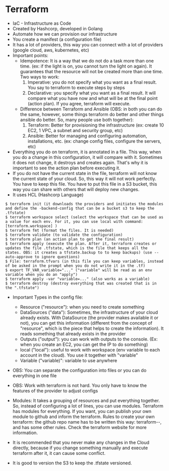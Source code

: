 # Terraform
- IaC - Infrastructure as Code
- Created by Hashcorp, developed in Golang
- Automate how we can provision our infrastructure
- You create a manifest (a configuration file)
- It has a lot of providers, this way you can connect with a lot of providers (google cloud, aws, kubernetes, etc)
- Important points:
  * Idempotence: It is a way that we do not do a task more than one time. (ex: if the light is on, you cannot turn the light on again). It guarantees that the resource will not be created more than one time. Two ways to work:
    1) Imperative: you do not specify what you want as a final result. You say to terraform to execute steps by steps
    2) Declarative: you specify what you want as a final result. It will compare what you have now and what will be at the final point (action plan). If you agree, terraform will execute.
  * Difference between Terraform and Ansible (OBS: in both you can do the same, however, some things terraform do better and other things ansible do better. So, many people use both together):
    1) Terraform: Better for provisioning the infrastructure (ex: create 10 EC2, 1 VPC, a subnet and security group, etc)
    2) Ansible: Better for managing and configuring automation, installations, etc. (ex: change config files, configure the servers, etc)
- Everything you do on terraform, it is annotated in a file. This way, when you do a change in this configuration, it will compare with it. Sometimes it does not change, it destroys and creates again. That's why it is important to see the action plan before executing it.
- If you do not have the current state in the file, terraform will not know the current state of your cloud. So, this way it will not work perfectly. You have to keep this file. You have to put this file in a S3 bucket, this way you can share with others that will deploy new changes.
- It uses HCL (Hashcorp Language)

```
$ terraform init (it downloads the providers and initiates the modules and define the -backend-config that can be a bucket s3 to keep the .tfstate)
$ terraform workspace select (select the workspace that can be used as a value for each env. For it, you can use local with command: [terraform.workspace] )
$ terraform fmt (format the files. It is needed)
$ terraform validate (to validate the configuration)
$ terraform plan (an action plan to get the final result)
$ terraform apply (execute the plan. After it, terraform creates or updates the file .tfstate, which is the file that keeps all the states. OBS: it creates a tfstate.backup to to keep backups) (use --auto-approve to ignore questions)
$ File: terraform.tfvars (in this file you can keep variables, instead of be asked in the prompt when you do not write it in the .tf)
$ export TF_VAR_variable="..." ("variable" will be read as an env variable when you do an "apply")
$ terraform apply -var "variable=..." (also works as a variable)
$ terraform destroy (destroy everything that was created that is in the ".tfstate")
```


- Important Types in the config file:
    * Resource ("resource"): when you need to create something
    * DataSources ("data"): Sometimes, the infrastructure of your cloud already exists. With DataSource (the provider makes available it or not), you can get this information (different from the concept of "resource", which is the piece that helps to create the information). It reads something that already exists in the provider
    * Outputs ("output"): you can work with outputs to the console. (Ex: when you create an EC2, you can get the IP to do something)
    * local ("local"): useful to work with workspace (env variable to each account in the cloud). You use it together with "variable"
    * Variable ("variable)": variable to use anywhere
 
- OBS: You can separate the configuration into files or you can do everything in one file
- OBS: Work with terraform is not hard. You only have to know the features of the provider to adjust configs

- Modules: It takes a grouping of resources and put everything together. So, instead of configuring a lot of lines, you can use modules. Terraform has modules for everything. If you want, you can publish your own module to github and inform the terraform. Rules to create your own terraform: the github repo name has to be written this way: terraform-<PROVIDER>-<NAME>, and has some other rules. Check the terraform website for more information.

- It is recommended that you never make any changes in the Cloud directly, because if you change something manually and execute terraform after it, it can cause some conflict.
 
- It is good to version the S3 to keep the .tfstate versioned.
